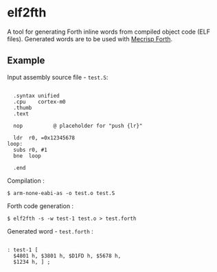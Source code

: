 elf2fth
=======

A tool for generating Forth inline words from compiled object code (ELF files).
Generated words are to be used with [Mecrisp Forth](http://mecrisp.sourceforge.net/).

Example
-------

Input assembly source file - `test.S`:

<pre><code>
  .syntax unified
  .cpu    cortex-m0
  .thumb
  .text

  nop          @ placeholder for "push {lr}"

  ldr  r0, =0x12345678
loop:
  subs r0, #1
  bne  loop

  .end
</code></pre>

Compilation :

`$ arm-none-eabi-as -o test.o test.S`

Forth code generation :

`$ elf2fth -s -w test-1 test.o > test.forth`

Generated word - `test.forth` :

<pre><code>
: test-1 [
  $4801 h, $3801 h, $D1FD h, $5678 h,
  $1234 h, ] ;
</code></pre>
